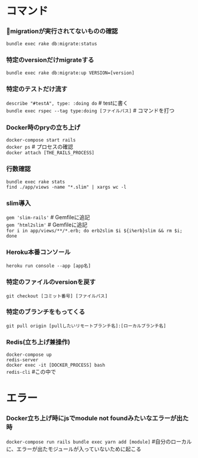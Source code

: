 # コマンド

### migrationが実行されてないものの確認
`bundle exec rake db:migrate:status`

### 特定のversionだけmigrateする
`bundle exec rake db:migrate:up VERSION=[version]`

### 特定のテストだけ流す
`describe "#testA", type: :doing do` # testに書く<br>
`bundle exec rspec --tag type:doing [ファイルパス]` # コマンドを打つ

### Docker時のpryの立ち上げ
`docker-compose start rails`<br>
`docker ps` # プロセスの確認<br>
`docker attach [THE_RAILS_PROCESS]`

### 行数確認
`bundle exec rake stats`<br>
`find ./app/views -name "*.slim" | xargs wc -l`

### slim導入
`gem 'slim-rails'` # Gemfileに追記<br>
`gem ‘html2slim'` # Gemfileに追記<br>
`for i in app/views/**/*.erb; do erb2slim $i ${i%erb}slim && rm $i; done`

### Heroku本番コンソール
`heroku run console --app [app名]`

### 特定のファイルのversionを戻す
`git checkout [コミット番号] [ファイルパス]`

### 特定のブランチをもってくる
`git pull origin [pullしたいリモートブランチ名]:[ローカルブランチ名]`

### Redis(立ち上げ兼操作)
`docker-compose up`<br>
`redis-server`<br>
`docker exec -it [DOCKER_PROCESS] bash`<br>
`redis-cli` #この中で

# エラー

### Docker立ち上げ時にjsでmodule not foundみたいなエラーが出た時
`docker-compose run rails bundle exec yarn add [module]` #自分のローカルに、エラーが出たモジュールが入っていないために起こる
